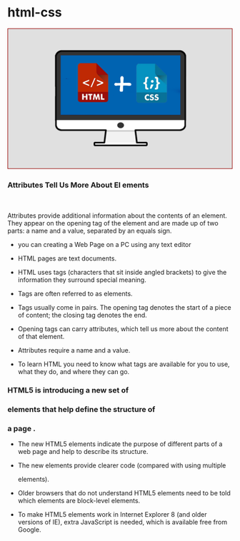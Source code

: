 # html-css

![html&css](img/HTML-CSS.png)

### Attributes Tell Us More About El ements

\
\
Attributes provide additional information
about the contents of an element. They appear
on the opening tag of the element and are
made up of two parts: a name and a value,
separated by an equals sign.

* you can creating a Web Page
on a PC using any text editor 

* HTML pages are text documents.

* HTML uses tags (characters that sit inside angled
brackets) to give the information they surround special
meaning.

* Tags are often referred to as elements.

* Tags usually come in pairs. The opening tag denotes
the start of a piece of content; the closing tag denotes the end.

* Opening tags can carry attributes, which tell us more about the 
content of that element.

* Attributes require a name and a value.

* To learn HTML you need to know what tags are
available for you to use, what they do, and where they
can go.




### HTML5 is introducing a new set of
### elements that help define the structure of
### a page .

* The new HTML5 elements indicate the purpose of
different parts of a web page and help to describe
its structure.

* The new elements provide clearer code (compared
with using multiple <div> elements).

* Older browsers that do not understand HTML5
elements need to be told which elements are
block-level elements.

* To make HTML5 elements work in Internet Explorer 8
(and older versions of IE), extra JavaScript is needed,
which is available free from Google.

